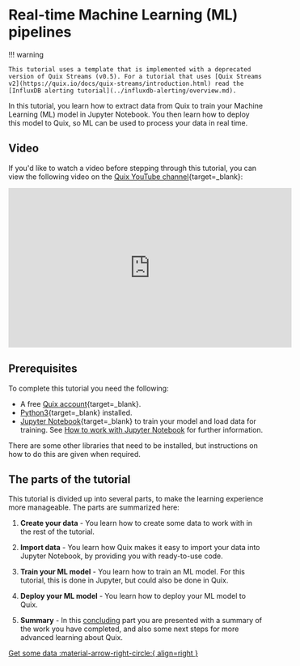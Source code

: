 # Real-time Machine Learning (ML) pipelines

!!! warning

    This tutorial uses a template that is implemented with a deprecated version of Quix Streams (v0.5). For a tutorial that uses [Quix Streams v2](https://quix.io/docs/quix-streams/introduction.html) read the [InfluxDB alerting tutorial](../influxdb-alerting/overview.md).

In this tutorial, you learn how to extract data from Quix to train your Machine Learning (ML) model in Jupyter Notebook. You then learn how to deploy this model to Quix, so ML can be used to process your data in real time.

## Video

If you'd like to watch a video before stepping through this tutorial, you can view the following video on the [Quix YouTube channel](https://www.youtube.com/@quix1570){target=_blank}:

<iframe width="560" height="315" src="https://www.youtube.com/embed/8h0jm0q_0PA" title="YouTube video player" frameborder="0" allow="accelerometer; autoplay; clipboard-write; encrypted-media; gyroscope; picture-in-picture" allowfullscreen></iframe>

## Prerequisites

To complete this tutorial you need the following:

* A free [Quix account](https://portal.platform.quix.io/self-sign-up/){target=_blank}.
* [Python3](https://www.python.org/downloads/){target=_blank} installed.
* [Jupyter Notebook](https://jupyter.org/){target=_blank} to train your model and load data for training. See [How to work with Jupyter Notebook](../../develop/integrate-data/jupyter-nb.md) for further information.

There are some other libraries that need to be installed, but instructions on how to do this are given when required.

## The parts of the tutorial

This tutorial is divided up into several parts, to make the learning experience more manageable. The parts are summarized here:

1. **Create your data** - You learn how to create some data to work with in the rest of the tutorial.

2. **Import data** - You learn how Quix makes it easy to import your data into Jupyter Notebook, by providing you with ready-to-use code.

3. **Train your ML model** - You learn how to train an ML model. For this tutorial, this is done in Jupyter, but could also be done in Quix.

4. **Deploy your ML model** - You learn how to deploy your ML model to Quix.

5. **Summary** - In this [concluding](conclusion.md) part you are presented with a summary of the work you have completed, and also some next steps for more advanced learning about Quix.

[Get some data :material-arrow-right-circle:{ align=right }](./create-data.md)
